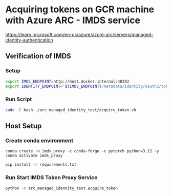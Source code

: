 # Acquiring tokens on GCR machine with Azure ARC - IMDS service

https://learn.microsoft.com/en-us/azure/azure-arc/servers/managed-identity-authentication


## Verification of IMDS

### Setup

```bash
export IMDS_ENDPOINT=http://host.docker.internal:40342
export IDENTITY_ENDPOINT="${IMDS_ENDPOINT}/metadata/identity/oauth2/token"
```

### Run Script

```bash
sudo -E bash ./arc_managed_identity_test/acquire_token.sh
```

## Host Setup

### Create conda environment

```
conda create -n imds_proxy -c conda-forge -c pytorch python=3.12 -y
conda activate imds_proxy

pip install -r requirements.txt
```
### Run Start IMDS Token Proxy Service

```bash
python -m arc_managed_identity_test.acquire_token
```

